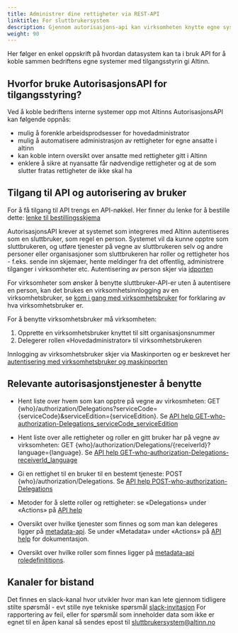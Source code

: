 ```yaml
---
title: Administrer dine rettigheter via REST-API
linktitle: For sluttbrukersystem
description: Gjennom autorisasjons-api kan virksomheten knytte egne systemer mot Altinns API slik at man får en helhetlig oversikt og administrasjon av rettigheter til de ansatte. 
weight: 90
---
```


 
Her følger en enkel oppskrift på hvordan datasystem kan ta i bruk API for å koble sammen bedriftens egne systemer med tilgangsstyrin gi Altinn. 

## Hvorfor bruke AutorisasjonsAPI for tilgangsstyring? 
Ved å koble bedriftens interne systemer opp mot Altinns AutorisasjonsAPI kan følgende oppnås: 
- mulig å forenkle arbeidsprodsesser for hovedadministrator 
- mulig å automatisere administrasjon av rettigheter for egne ansatte i altinn
- kan koble intern oversikt over ansatte med rettigheter gitt i Altinn
- enklere å sikre at nyansatte får nødvendige rettigheter og at de som slutter fratas rettigheter de ikke skal ha

## Tilgang til API og autorisering av bruker
For å få tilgang til API trengs en API-nøkkel. Her finner du lenke for å bestille dette: [lenke til bestillingsskjema](/docs/api/rest/kom-i-gang/#er-du-ikke-tjenesteeier-i-altinn)

AutorisasjonsAPI krever at systemet som integreres med Altinn autentiseres som en sluttbruker, som regel en person. 
Systemet vil da kunne opptre som sluttbrukeren, og utføre tjenester på vegne av sluttbrukeren selv og andre personer eller organisasjoner som sluttbrukeren har 
roller og rettigheter hos - f.eks. sende inn skjemaer, hente meldinger fra det offentlig, administrere tilganger i virksomheter etc. 
Autentisering av person skjer via [idporten](/docs/api/rest/kom-i-gang/person/#autentisering-med-id-porten)

For virksomheter som ønsker å benytte sluttbruker-API-er uten å autentisere en person, kan det brukes en virksomhetsinnlogging av en virksomhetsbruker, 
se [kom i gang med virksomhetsbruker](/docs/api/rest/kom-i-gang/virksomhetsbrukere/) for forklaring av hva virksomhetsbruker er.  

For å benytte virksomhetsbruker må virksomheten: 
1.	Opprette en virksomhetsbruker knyttet til sitt organisasjonsnummer 
2.	Delegerer rollen «Hovedadministrator» til virksomhetsbrukeren

Innlogging av virksomhetsbruker skjer via Maskinporten og er beskrevet her [autentisering med virksomhetsbruker og maskinporten](/docs/api/rest/kom-i-gang/virksomhet/#autentisering-med-virksomhetsbruker-og-maskinporten)

## Relevante autorisasjonstjenester å benytte 

- Hent liste over hvem som kan opptre på vegne av virkosmheten: GET {who}/authorization/Delegations?serviceCode={serviceCode}&serviceEdition={serviceEdition}. Se [API help GET-who-authorization-Delegations_serviceCode_serviceEdition](https://www.altinn.no/api/Help/Api/GET-who-authorization-Delegations_serviceCode_serviceEdition)

- Hent liste over alle rettigheter og roller en gitt bruker har på vegne av virksomheten: GET {who}/authorization/Delegations/{receiverId}?language={language}. Se [API help GET-who-authorization-Delegations-receiverId_language](https://www.altinn.no/api/Help/Api/GET-who-authorization-Delegations-receiverId_language)

- Gi en rettighet til en bruker til en bestemt tjeneste: POST {who}/authorization/Delegations. Se [API help POST-who-authorization-Delegations](https://www.altinn.no/api/Help/Api/POST-who-authorization-Delegations) 

- Metoder for å slette roller og rettigheter: se «Delegations» under «Actions» på [API help](https://www.altinn.no/api/Help)

- Oversikt over hvilke tjenester som finnes og som man kan delegeres ligger på [metadata-api](https://altinn.no/api/metadata). 
Se under «Metadata» under «Actions» på [API help](https://www.altinn.no/api/Help) for dokumentasjon. 

- Oversikt over hvilke roller som finnes ligger på [metadata-api roledefinititions](https://www.altinn.no/api/metadata/roledefinitions?language=1033). 

## Kanaler for bistand
Det finnes en slack-kanal hvor utvikler hvor man kan lete gjennom tidligere stilte spørsmål - evt stille nye tekniske spørsmål [slack-invitasjon](https://join.slack.com/t/altinn/shared_invite/zt-7c77c9si-ZnMFwGNtab1aFdC6H_vwog)
For rapportering av feil, eller for spørsmål som inneholder data som ikke er egnet til en åpen kanal så sendes epost til sluttbrukersystem@altinn.no 
